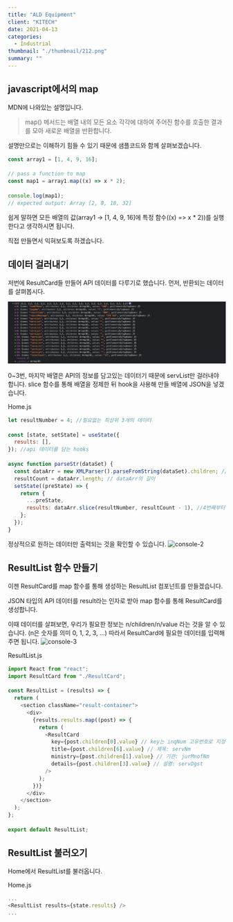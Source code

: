 ```yaml
---
title: "ALD Equipment"
client: "KITECH"
date: 2021-04-13
categories:
  - Industrial
thumbnail: "./thumbnail/212.png"
summary: ""
---
```


## javascript에서의 map

MDN에 나와있는 설명입니다.

> map() 메서드는 배열 내의 모든 요소 각각에 대하여 주어진 함수를 호출한 결과를 모아 새로운 배열을 반환합니다.

설명만으로는 이해하기 힘들 수 있기 때문에 샘플코드와 함께 살펴보겠습니다.

```js
const array1 = [1, 4, 9, 16];

// pass a function to map
const map1 = array1.map((x) => x * 2);

console.log(map1);
// expected output: Array [2, 8, 18, 32]
```

쉽게 말하면 모든 배열의 값(array1 -> [1, 4, 9, 16]에 특정 함수((x) => x \* 2))를 실행한다고 생각하시면 됩니다.

직접 만들면서 익혀보도록 하겠습니다.

## 데이터 걸러내기

저번에 ResultCard들 만들어 API 데이터를 다루기로 했습니다. 먼저, 반환되는 데이터를 살펴봅시다.

![console](./console-1.png)

0~3번, 마지막 배열은 API의 정보를 담고있는 데이터기 때문에 servList만 걸러내야 합니다. slice 함수를 통해 배열을 정제한 뒤 hook을 사용해 만들 배열에 JSON을 넣겠습니다.

Home.js

```js
let resultNumber = 4; //필요없는 최상위 3개의 데이터

const [state, setState] = useState({
  results: [],
}); //api 데이터를 담는 hooks

async function parseStr(dataSet) {
  const dataArr = new XMLParser().parseFromString(dataSet).children; // xml을 json으로 변경
  resultCount = dataArr.length; // dataArr의 길이
  setState((preState) => {
    return {
      ...preState,
      results: dataArr.slice(resultNumber, resultCount - 1), //4번째부터 마지막 1개를 제외한 배열을 만든다.
    };
  });
}
```

정상적으로 원하는 데이터만 출력되는 것을 확인할 수 있습니다.
![console-2](/assets/2021-04-13-bokdda-7/console-2.png)

## ResultList 함수 만들기

이젠 ResultCard를 map 함수를 통해 생성하는 ResultList 컴포넌트를 만들겠습니다.

JSON 타입의 API 데이터를 result라는 인자로 받아 map 함수를 통해 ResultCard를 생성합니다.

이때 데이터를 살펴보면, 우리가 필요한 정보는 n/children/n/value 라는 것을 알 수 있습니다. (n은 숫자를 의미 0, 1, 2, 3, ...)
따라서 ResultCard에 필요한 데이터를 입력해주면 됩니다.
![console-3](/assets/2021-04-13-bokdda-7/console-3.png)

ResultList.js

```js
import React from "react";
import ResultCard from "./ResultCard";

const ResultList = (results) => {
  return (
    <section className="result-container">
      <div>
        {results.results.map((post) => {
          return (
            <ResultCard
              key={post.children[0].value} // key는 inqNum 고유번호로 지정함.
              title={post.children[6].value} // 제목: servNm
              ministry={post.children[1].value} // 기관: jurMnofNm
              details={post.children[3].value} // 설명: servDgst
            />
          );
        })}
      </div>
    </section>
  );
};

export default ResultList;
```

## ResultList 불러오기

Home에서 ResultList를 불러옵니다.

Home.js

```js
...
<ResultList results={state.results} />
...
```
